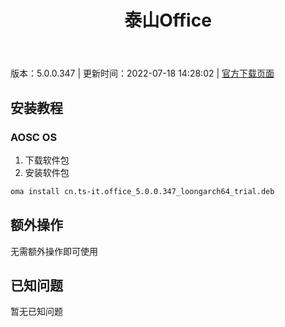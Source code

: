 ﻿---
id: 1113
title: 泰山Office
toc: true
weight: 1113
---

版本：5.0.0.347 | 更新时间：2022-07-18 14:28:02 | [官方下载页面](http://app.loongapps.cn/#/detail/1113)

## 安装教程 

### AOSC OS 

1. 下载软件包
2. 安装软件包

```bash
oma install cn.ts-it.office_5.0.0.347_loongarch64_trial.deb
```

## 额外操作

无需额外操作即可使用

## 已知问题

暂无已知问题

